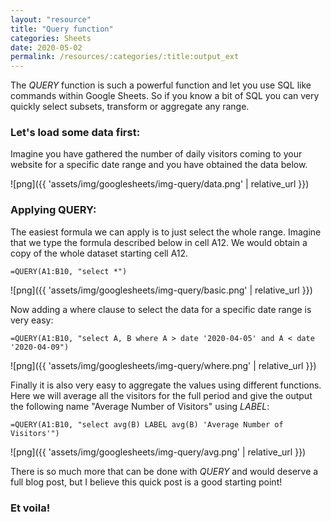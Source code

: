 ```yaml
---
layout: "resource"
title: "Query function"
categories: Sheets
date: 2020-05-02
permalink: /resources/:categories/:title:output_ext
---
```

The _QUERY_ function is such a powerful function and let you use SQL like commands within Google Sheets. So if you know a bit of SQL you can very quickly select subsets, transform or aggregate any range.

### Let's load some data first:

Imagine you have gathered the number of daily visitors coming to your website for a specific date range and you have obtained the data below.

![png]({{ 'assets/img/googlesheets/img-query/data.png' | relative_url }})

### Applying QUERY:

The easiest formula we can apply is to just select the whole range. Imagine that we type the formula described below in cell A12. We would obtain a copy of the whole dataset starting cell A12.

```
=QUERY(A1:B10, "select *")
```

![png]({{ 'assets/img/googlesheets/img-query/basic.png' | relative_url }})


Now adding a where clause to select the data for a specific date range is very easy:

```
=QUERY(A1:B10, "select A, B where A > date '2020-04-05' and A < date '2020-04-09")
```

![png]({{ 'assets/img/googlesheets/img-query/where.png' | relative_url }})


Finally it is also very easy to aggregate the values using different functions. Here we will average all the visitors for the full period and give the output the following name "Average Number of Visitors" using _LABEL_: 

```
=QUERY(A1:B10, "select avg(B) LABEL avg(B) 'Average Number of Visitors'")
```

![png]({{ 'assets/img/googlesheets/img-query/avg.png' | relative_url }})


There is so much more that can be done with _QUERY_ and would deserve a full blog post, but I believe this quick post is a good starting point!

### Et voila!